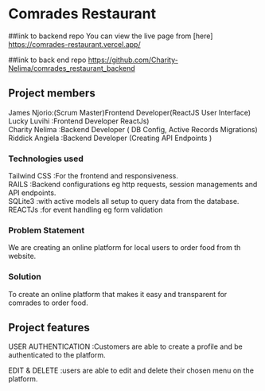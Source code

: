 # Comrades Restaurant
##link to backend repo
You can view the live page from [here] https://comrades-restaurant.vercel.app/
</br>

##link to back end repo
https://github.com/Charity-Nelima/comrades_restaurant_backend

## Project members
James Njorio:(Scrum Master)Frontend Developer(ReactJS User Interface)<br />
Lucky Luvihi :Frontend Developer ReactJs)<br />
Charity Nelima :Backend Developer ( DB Config, Active Records Migrations)<br />
Riddick Angiela :Backend Developer (Creating API Endpoints )

### Technologies used
Tailwind CSS :For the frontend and responsiveness.<br />
RAILS :Backend configurations eg http requests, session managements and API endpoints.<br />
SQLite3 :with active models all setup to query data from the database.<br />
REACTJs :for event handling eg form validation

### Problem Statement

We are creating an online platform for local users to order food from th website.<br /> 
### Solution

To create an online platform that makes it easy and transparent for comrades to order food.

## Project features

USER AUTHENTICATION :Customers are able to create a profile and be authenticated to the platform.

EDIT & DELETE :users are able to edit and delete their chosen menu on the platform.




